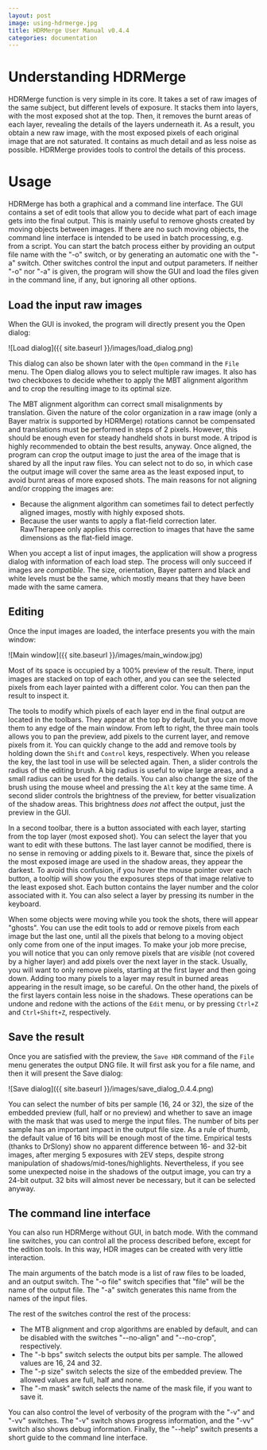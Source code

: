 ```yaml
---
layout: post
image: using-hdrmerge.jpg
title: HDRMerge User Manual v0.4.4
categories: documentation
---
```

# Understanding HDRMerge

HDRMerge function is very simple in its core.
It takes a set of raw images of the same subject, but different levels of exposure.
It stacks them into layers, with the most exposed shot at the top.
Then, it removes the burnt areas of each layer, revealing the details of the layers underneath it.
As a result, you obtain a new raw image, with the most exposed pixels of each original image that are not saturated.
It contains as much detail and as less noise as possible.
HDRMerge provides tools to control the details of this process.

# Usage

HDRMerge has both a graphical and a command line interface.
The GUI contains a set of edit tools that allow you to decide what part of each image gets into the final output.
This is mainly useful to remove ghosts created by moving objects between images.
If there are no such moving objects, the command line interface is intended to be used in batch processing, e.g. from a script.
You can start the batch process either by providing an output file name with the "-o" switch, or by generating an automatic one with the "-a" switch.
Other switches control the input and output parameters.
If neither "-o" nor "-a" is given, the program will show the GUI and load the files given in the command line, if any, but ignoring all other options.

## Load the input raw images

When the GUI is invoked, the program will directly present you the Open dialog:

![Load dialog]({{ site.baseurl }}/images/load_dialog.png)

This dialog can also be shown later with the `Open` command in the `File` menu.
The Open dialog allows you to select multiple raw images.
It also has two checkboxes to decide whether to apply the MBT alignment algorithm and to crop the resulting image to its optimal size.

The MBT alignment algorithm can correct small misalignments by translation.
Given the nature of the color organization in a raw image (only a Bayer matrix is supported by HDRMerge) rotations cannot be compensated and translations must be performed in steps of 2 pixels.
However, this should be enough even for steady handheld shots in burst mode.
A tripod is highly recommended to obtain the best results, anyway.
Once aligned, the program can crop the output image to just the area of the image that is shared by all the input raw files.
You can select not to do so, in which case the output image will cover the same area as the least exposed input, to avoid burnt areas of more exposed shots.
The main reasons for not aligning and/or cropping the images are:

* Because the alignment algorithm can sometimes fail to detect perfectly aligned images, mostly with highly exposed shots.
* Because the user wants to apply a flat-field correction later. RawTherapee only applies this correction to images that have the same dimensions as the flat-field image.

When you accept a list of input images, the application will show a progress dialog with information of each load step.
The process will only succeed if images are _compatible_.
The size, orientation, Bayer pattern and black and white levels must be the same, which mostly means that they have been made with the same camera.

## Editing

Once the input images are loaded, the interface presents you with the main window:

![Main window]({{ site.baseurl }}/images/main_window.jpg)

Most of its space is occupied by a 100% preview of the result.
There, input images are stacked on top of each other, and you can see the selected pixels from each layer painted with a different color.
You can then pan the result to inspect it.

The tools to modify which pixels of each layer end in the final output are located in the toolbars.
They appear at the top by default, but you can move them to any edge of the main window.
From left to right, the three main tools allows you to pan the preview, add pixels to the current layer, and remove pixels from it.
You can quickly change to the add and remove tools by holding down the `Shift` and `Control` keys, respectively.
When you release the key, the last tool in use will be selected again.
Then, a slider controls the radius of the editing brush.
A big radius is useful to wipe large areas, and a small radius can be used for the details.
You can also change the size of the brush using the mouse wheel and pressing the `Alt` key at the same time.
A second slider controls the brightness of the preview, for better visualization of the shadow areas.
This brightness _does not_ affect the output, just the preview in the GUI.

In a second toolbar, there is a button associated with each layer, starting from the top layer (most exposed shot).
You can select the layer that you want to edit with these buttons.
The last layer cannot be modified, there is no sense in removing or adding pixels to it.
Beware that, since the pixels of the most exposed image are used in the shadow areas, they appear the darkest.
To avoid this confusion, if you hover the mouse pointer over each button, a tooltip will show you the exposures steps of that image relative to the least exposed shot.
Each button contains the layer number and the color associated with it.
You can also select a layer by pressing its number in the keyboard.

When some objects were moving while you took the shots, there will appear "ghosts".
You can use the edit tools to add or remove pixels from each image but the last one, until all the pixels that belong to a moving object only come from one of the input images.
To make your job more precise, you will notice that you can only remove pixels that are _visible_ (not covered by a higher layer) and add pixels over the next layer in the stack.
Usually, you will want to only remove pixels, starting at the first layer and then going down.
Adding too many pixels to a layer may result in burned areas appearing in the result image, so be careful.
On the other hand, the pixels of the first layers contain less noise in the shadows.
These operations can be undone and redone with the actions of the `Edit` menu, or by pressing `Ctrl+Z` and `Ctrl+Shift+Z`, respectively.

## Save the result

Once you are satisfied with the preview, the `Save HDR` command of the `File` menu generates the output DNG file.
It will first ask you for a file name, and then it will present the Save dialog:

![Save dialog]({{ site.baseurl }}/images/save_dialog_0.4.4.png)

You can select the number of bits per sample (16, 24 or 32), the size of the embedded preview (full, half or no preview) and whether to save an image with the mask that was used to merge the input files.
The number of bits per sample has an important impact in the output file size.
As a rule of thumb, the default value of 16 bits will be enough most of the time.
Empirical tests (thanks to DrSlony) show no apparent difference between 16- and 32-bit images, after merging 5 exposures with 2EV steps, despite strong manipulation of shadows/mid-tones/highlights.
Nevertheless, if you see some unexpected noise in the shadows of the output image, you can try a 24-bit output.
32 bits will almost never be necessary, but it can be selected anyway.

## The command line interface

You can also run HDRMerge without GUI, in batch mode.
With the command line switches, you can control all the process described before, except for the edition tools.
In this way, HDR images can be created with very little interaction.

The main arguments of the batch mode is a list of raw files to be loaded, and an output switch.
The "-o file" switch specifies that "file" will be the name of the output file.
The "-a" switch generates this name from the names of the input files.

The rest of the switches control the rest of the process:

* The MTB alignment and crop algorithms are enabled by default, and can be disabled with the switches "--no-align" and "--no-crop", respectively.
* The "-b bps" switch selects the output bits per sample. The allowed values are 16, 24 and 32.
* The "-p size" switch selects the size of the embedded preview. The allowed values are full, half and none.
* The "-m mask" switch selects the name of the mask file, if you want to save it.

You can also control the level of verbosity of the program with the "-v" and "-vv" switches.
The "-v" switch shows progress information, and the "-vv" switch also shows debug information.
Finally, the "--help" switch presents a short guide to the command line interface.
